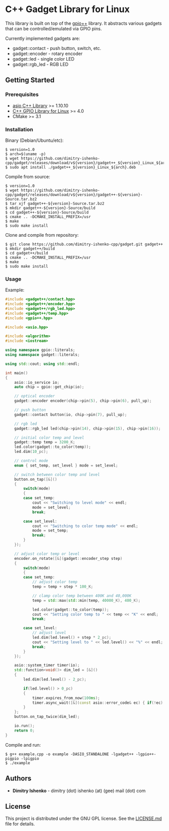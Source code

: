 # C++ Gadget Library for Linux

This library is built on top of the [gpio++](https://github.com/dimitry-ishenko-cpp/gpio) library. It abstracts various gadgets that can be controlled/emulated via GPIO pins.

Currently implemented gadgets are:
* gadget::contact - push button, switch, etc.
* gadget::encoder - rotary encoder
* gadget::led - single color LED
* gadget::rgb_led - RGB LED

## Getting Started

### Prerequisites

* [asio C++ Library](https://think-async.com/) >= 1.10.10
* [C++ GPIO Library for Linux](https://github.com/dimitry-ishenko-cpp/gpio) >= 4.0
* CMake >= 3.1

### Installation

Binary (Debian/Ubuntu/etc):
```console
$ version=1.0
$ arch=$(uname -p)
$ wget https://github.com/dimitry-ishenko-cpp/gadget/releases/download/v${version}/gadget++_${version}_Linux_${arch}.deb
$ sudo apt install ./gadget++_${version}_Linux_${arch}.deb
```

Compile from source:
```console
$ version=1.0
$ wget https://github.com/dimitry-ishenko-cpp/gadget/releases/download/v${version}/gadget++-${version}-Source.tar.bz2
$ tar xjf gadget++-${version}-Source.tar.bz2
$ mkdir gadget++-${version}-Source/build
$ cd gadget++-${version}-Source/build
$ cmake .. -DCMAKE_INSTALL_PREFIX=/usr
$ make
$ sudo make install
```

Clone and compile from repository:
```console
$ git clone https://github.com/dimitry-ishenko-cpp/gadget.git gadget++
$ mkdir gadget++/build
$ cd gadget++/build
$ cmake .. -DCMAKE_INSTALL_PREFIX=/usr
$ make
$ sudo make install
```

### Usage

Example:
```cpp
#include <gadget++/contact.hpp>
#include <gadget++/encoder.hpp>
#include <gadget++/rgb_led.hpp>
#include <gadget++/temp.hpp>
#include <gpio++.hpp>

#include <asio.hpp>

#include <algorithm>
#include <iostream>

using namespace gpio::literals;
using namespace gadget::literals;

using std::cout; using std::endl;

int main()
{
    asio::io_service io;
    auto chip = gpio::get_chip(io);

    // optical encoder
    gadget::encoder encoder(chip->pin(5), chip->pin(6), pull_up);

    // push button
    gadget::contact button(io, chip->pin(7), pull_up);

    // rgb led
    gadget::rgb_led led(chip->pin(14), chip->pin(15), chip->pin(16));

    // initial color temp and level
    gadget::temp temp = 3200_K;
    led.color(gadget::to_color(temp));
    led.dim(10_pc);

    // control mode
    enum { set_temp, set_level } mode = set_level;

    // switch between color temp and level
    button.on_tap([&]()
    {
        switch(mode)
        {
        case set_temp:
            cout << "Switching to level mode" << endl;
            mode = set_level;
            break;

        case set_level:
            cout << "Switching to color temp mode" << endl;
            mode = set_temp;
            break;
        }
    });

    // adjust color temp or level
    encoder.on_rotate([&](gadget::encoder_step step)
    {
        switch(mode)
        {
        case set_temp:
            // adjust color temp
            temp = temp + step * 100_K;

            // clamp color temp between 400K and 40,000K
            temp = std::max(std::min(temp, 40000_K), 400_K);

            led.color(gadget::to_color(temp));
            cout << "Setting color temp to " << temp << "K" << endl;
            break;

        case set_level:
            // adjust level
            led.dim(led.level() + step * 2_pc);
            cout << "Setting level to " << led.level() << "%" << endl;
            break;
        }
    });

    asio::system_timer timer(io);
    std::function<void()> dim_led = [&]()
    {
        led.dim(led.level() - 2_pc);

        if(led.level() > 0_pc)
        {
            timer.expires_from_now(100ms);
            timer.async_wait([&](const asio::error_code& ec) { if(!ec) dim_led(); });
        }
    };
    button.on_tap_twice(dim_led);

    io.run();
    return 0;
}
```

Compile and run:
```console
$ g++ example.cpp -o example -DASIO_STANDALONE -lgadget++ -lgpio++-pigpio -lpigpio
$ ./example
```

## Authors

* **Dimitry Ishenko** - dimitry (dot) ishenko (at) (gee) mail (dot) com

## License

This project is distributed under the GNU GPL license. See the
[LICENSE.md](LICENSE.md) file for details.
